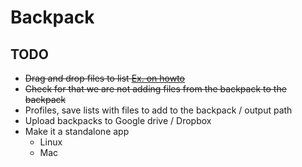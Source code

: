 # Backpack

## TODO

* ~~Drag and drop files to list [Ex. on howto](https://stackoverflow.com/questions/32534113/javafx-drag-and-drop-a-file-into-a-program)~~
* ~~Check for that we are not adding files from the backpack to the backpack~~
* Profiles, save lists with files to add to the backpack / output path
* Upload backpacks to Google drive / Dropbox
* Make it a standalone app
  * Linux
  * Mac
